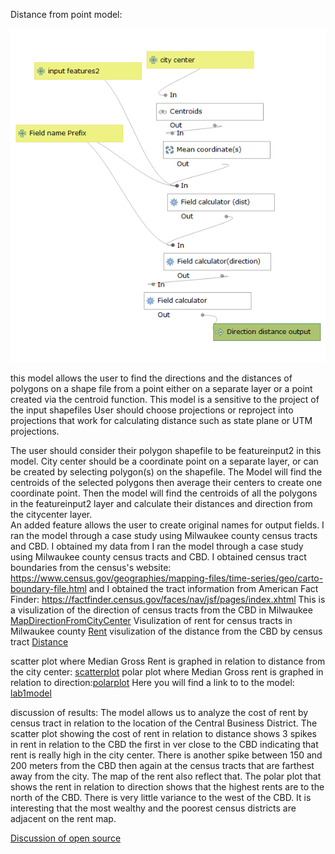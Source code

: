 Distance from point model:

![Image of model](Imageofpointdistancemodel.png)

this model allows the user to find the directions and the distances of polygons on a shape file from a point either on a 
separate layer or a point created via the centroid function. This model is a sensitive to the project of the input shapefiles
User should choose projections or reproject into projections that work for calculating distance such as state plane or UTM 
projections.  

The user should consider their polygon shapefile to be featureinput2 in this model. City center should be a coordinate point 
on a separate layer, or can be created by selecting polygon(s) on the shapefile. The Model will find the centroids of the 
selected polygons then average their centers to create one coordinate point. 
Then the model will find the centroids of all the polygons in the featureinput2 layer and calculate their distances and direction from the citycenter layer.  
An added feature allows the user to create original names for output fields.
I ran the model through a case study using Milwaukee county census tracts and CBD. I obtained my data from I ran the model through a case 
study using Milwaukee county census tracts and CBD. I obtained census tract boundaries from the census's website:
https://www.census.gov/geographies/mapping-files/time-series/geo/carto-boundary-file.html 
and I obtained the tract information from American Fact Finder: https://factfinder.census.gov/faces/nav/jsf/pages/index.xhtml
This is a visulization of the direction of census tracts from the CBD in Milwaukee [MapDirectionFromCityCenter](DirectionFromCityCenterMilwaukeeMetropolitan.png)
Visulization of rent for census tracts in Milwaukee county [Rent](milwaukeerent.png)
visulization of the distance from the CBD by census tract [Distance](DistFromCBD.png)

scatter plot where Median Gross Rent is graphed in 
relation to distance from the city center: [scatterplot](ScatterPlotRentvsDistance.html)
polar plot where Median Gross rent is graphed in relation to direction:[polarplot](PolarPlotRentvsDirection.html)
Here you will find a link to to the model: [lab1model](Distance_from_point.model3m.model3)

discussion of results: The model allows us to analyze the cost of rent by census tract in relation to the location of the Central Business
District. The scatter plot showing the cost of rent in relation to distance shows 3 spikes in rent in relation to the CBD the first in 
ver close to the CBD indicating that rent is really high in the city center. There is another spike between 150 and 200 meters from the 
CBD then again at the census tracts that are farthest away from the city. The map of the rent also reflect that. The polar plot that shows 
the rent in relation to direction shows that the highest rents are to the north of the CBD. There is very little variance to the west of 
the CBD. It is interesting that the most wealthy and the poorest census districts are adjacent on the rent map. 

[Discussion of open source](Discussion_of_Open_Source.md)

